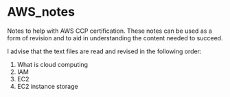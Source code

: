 # AWS_notes
Notes to help with AWS CCP certification. These notes can be used as a form of revision and to aid in understanding the content needed to succeed.

I advise that the text files are read and revised in the following order:

1. What is cloud computing
2. IAM
3. EC2
4. EC2 instance storage
